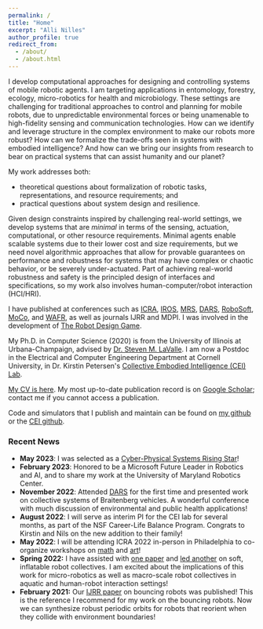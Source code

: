 ```yaml
---
permalink: /
title: "Home"
excerpt: "Alli Nilles"
author_profile: true
redirect_from: 
  - /about/
  - /about.html
---
```


I develop computational approaches for designing and controlling systems of mobile robotic agents.
I am targeting applications in entomology, forestry, ecology, 
micro-robotics for health and microbiology. These settings are challenging for traditional 
approaches to control and planning for mobile robots, due to unpredictable environmental forces or 
being unamenable to high-fidelity sensing and communication technologies. How can we identify and
leverage structure in the complex environment to make our robots more robust? How can we formalize the 
trade-offs seen in systems with embodied intelligence? And how can we bring our insights 
from research to bear on practical systems that can assist humanity and our planet?

My work addresses both:
- theoretical questions about formalization of robotic tasks, representations, and 
resource requirements; and
- practical questions about system design and resilience.

Given design constraints inspired by challenging real-world settings, we develop 
systems that are *minimal* in terms of the sensing,
actuation, computational, or other resource requirements. Minimal agents enable
scalable systems due to their lower cost and size requirements, but we need novel
algorithmic approaches that allow for provable guarantees on
performance and robustness for systems that may have complex or chaotic behavior, 
or be severely under-actuated. Part of achieving real-world robustness and safety
is the principled design of interfaces and specifications, so my work also
involves human-computer/robot interaction (HCI/HRI).

I have published at conferences such as
[ICRA](https://www.ieee-ras.org/conferences-workshops/fully-sponsored/icra),
[IROS](https://www.ieee-ras.org/conferences-workshops/financially-co-sponsored/iros),
[MRS](https://www.ieee-ras.org/conferences-workshops/technically-co-sponsored/mrs),
[DARS](https://dblp.org/db/conf/dars/index.html),
[RoboSoft](https://softroboticsconference.org/),
[MoCo](https://www.movementcomputing.org/), and [WAFR](http://ifrr.org/wafr),
as well as journals IJRR and MDPI. I was involved in the development of
[The Robot Design Game](https://robot-design.org/index.html).

My Ph.D. in Computer Science (2020) is from the University of Illinois at
Urbana-Champaign, advised by [Dr. Steven M. LaValle](http://lavalle.pl/). I am now a
Postdoc in the Electrical and Computer Engineering Department at Cornell University,
 in Dr. Kirstin Petersen's [Collective Embodied Intelligence (CEI)
Lab](https://cei.ece.cornell.edu/).

[My CV is here](files/NillesCV.pdf). My most up-to-date publication record is on
[Google Scholar](https://scholar.google.com/citations?user=3AvC70UAAAAJ&hl=en);
contact me if you cannot access a publication.

Code and simulators that I publish and maintain can be found on [my github](https://github.com/alexandroid000)
or the [CEI github](https://github.com/CEI-lab).


### Recent News


-   **May 2023**: I was selected as a [Cyber-Physical Systems Rising Star](https://risingstars.linklab.virginia.edu/2023/participants/alexandra-nilles.html)!
-   **February 2023**: Honored to be a Microsoft Future Leader in Robotics and AI, and to share my work at the University of Maryland Robotics Center.
-   **November 2022**: Attended [DARS](https://dars2022.org/#/) for the first time and presented work
    on collective systems of Braitenberg vehicles. A wonderful conference with much discussion of environmental and public health
    applications!
-   **August 2022**: I will serve as interim PI for the CEI lab for several months, as part of the NSF Career-Life Balance Program. Congrats to Kirstin and Nils on the new addition to their family!
-   **May 2022**: I will be attending ICRA 2022 in-person in Philadelphia to co-organize workshops
    on [math](https://idsc.ethz.ch/research-frazzoli/workshops/compositional-robotics.html) and
    [art](https://roboticart.org/icra2022/)!
-   **Spring 2022:** I have assisted with [one paper](https://ieeexplore.ieee.org/abstract/document/9501972) and [led another](https://ieeexplore.ieee.org/abstract/document/9501972) on soft, inflatable robot
    collectives. I am excited about the implications of this work for micro-robotics
    as well as macro-scale robot collectives in aquatic and human-robot interaction
    settings!
-   **February 2021:** Our [IJRR
    paper](https://journals.sagepub.com/doi/full/10.1177/0278364921992788) on
    bouncing robots was published! This is the reference I recommend for my
    work on the bouncing robots. Now we can synthesize robust periodic orbits for robots that
    reorient when they collide with environment boundaries!
